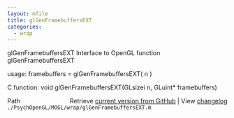 ```yaml
---
layout: mfile
title: glGenFramebuffersEXT
categories:
  - wrap
---
```


glGenFramebuffersEXT  Interface to OpenGL function glGenFramebuffersEXT

usage:  framebuffers = glGenFramebuffersEXT\( n \)

C function:  void glGenFramebuffersEXT\(GLsizei n, GLuint\* framebuffers\)


<div class="code_header" style="text-align:right;">
  <span style="float:left;">Path&nbsp;&nbsp;</span> <span class="counter">Retrieve <a href=
  "https://raw.github.com/Psychtoolbox-3/Psychtoolbox-3/beta/./PsychOpenGL/MOGL/wrap/glGenFramebuffersEXT.m">current version from GitHub</a> | View <a href=
  "https://github.com/Psychtoolbox-3/Psychtoolbox-3/commits/beta/./PsychOpenGL/MOGL/wrap/glGenFramebuffersEXT.m">changelog</a></span>
</div>
<div class="code">
  <code>./PsychOpenGL/MOGL/wrap/glGenFramebuffersEXT.m</code>
</div>
